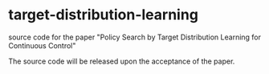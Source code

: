 # target-distribution-learning
source code for the paper "Policy Search by Target Distribution Learning for Continuous Control"

The source code will be released upon the acceptance of the paper.
